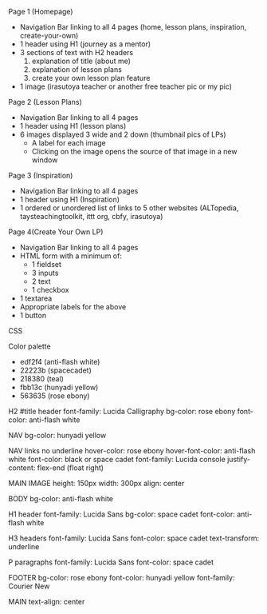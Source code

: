 Page 1 (Homepage)
- Navigation Bar linking to all 4 pages (home, lesson plans, inspiration, create-your-own)
- 1 header using H1 (journey as a mentor)
- 3 sections of text with H2 headers
    1. explanation of title (about me)
    2. explanation of lesson plans
    3. create your own lesson plan feature
- 1 image (irasutoya teacher or another free teacher pic or my pic)

Page 2 (Lesson Plans)
- Navigation Bar linking to all 4 pages
- 1 header using H1 (lesson plans)
- 6 images displayed 3 wide and 2 down (thumbnail pics of LPs)
    - A label for each image
    - Clicking on the image opens the source of that image in a new window

Page 3 (Inspiration)
- Navigation Bar linking to all 4 pages
- 1 header using H1 (Inspiration)
- 1 ordered or unordered list of links to 5 other websites (ALTopedia, taysteachingtoolkit, ittt org, cbfy, irasutoya)

Page 4(Create Your Own LP)
- Navigation Bar linking to all 4 pages
- HTML form with a minimum of:
    - 1 fieldset
    - 3 inputs
    - 2 text
    - 1 checkbox
- 1 textarea
- Appropriate labels for the above
- 1 button

CSS

Color palette
- edf2f4 (anti-flash white)
- 22223b (spacecadet)
- 218380 (teal)
- fbb13c (hunyadi yellow)
- 563635 (rose ebony)

H2 #title header
font-family: Lucida Calligraphy
bg-color: rose ebony
font-color: anti-flash white

NAV
bg-color: hunyadi yellow

NAV links
no underline
hover-color: rose ebony
hover-font-color: anti-flash white
font-color: black or space cadet
font-family: Lucida console
justify-content: flex-end (float right)

MAIN IMAGE
height: 150px
width: 300px
align: center

BODY
bg-color: anti-flash white

H1 header
font-family: Lucida Sans
bg-color: space cadet
font-color: anti-flash white

H3 headers
font-family: Lucida Sans
font-color: space cadet
text-transform: underline

P paragraphs
font-family: Lucida Sans
font-color: space cadet

FOOTER
bg-color: rose ebony
font-color: hunyadi yellow
font-family: Courier New

MAIN
text-align: center
